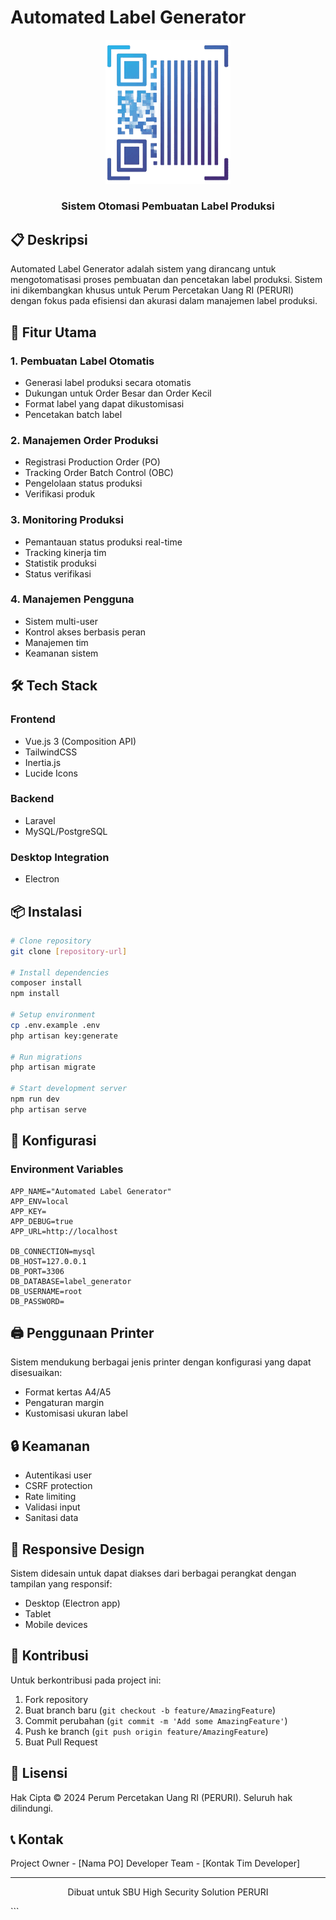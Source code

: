 
# Automated Label Generator

<div align="center">
    <img src="/public/img/logo.png" alt="Logo" width="200"/>
    <h3>Sistem Otomasi Pembuatan Label Produksi</h3>
</div>

## 📋 Deskripsi
Automated Label Generator adalah sistem yang dirancang untuk mengotomatisasi proses pembuatan dan pencetakan label produksi. Sistem ini dikembangkan khusus untuk Perum Percetakan Uang RI (PERURI) dengan fokus pada efisiensi dan akurasi dalam manajemen label produksi.

## 🚀 Fitur Utama

### 1. Pembuatan Label Otomatis
- Generasi label produksi secara otomatis
- Dukungan untuk Order Besar dan Order Kecil
- Format label yang dapat dikustomisasi
- Pencetakan batch label

### 2. Manajemen Order Produksi
- Registrasi Production Order (PO)
- Tracking Order Batch Control (OBC)
- Pengelolaan status produksi
- Verifikasi produk

### 3. Monitoring Produksi
- Pemantauan status produksi real-time
- Tracking kinerja tim
- Statistik produksi
- Status verifikasi

### 4. Manajemen Pengguna
- Sistem multi-user
- Kontrol akses berbasis peran
- Manajemen tim
- Keamanan sistem

## 🛠 Tech Stack

### Frontend
- Vue.js 3 (Composition API)
- TailwindCSS
- Inertia.js
- Lucide Icons

### Backend
- Laravel
- MySQL/PostgreSQL

### Desktop Integration
- Electron

## 📦 Instalasi

```bash
# Clone repository
git clone [repository-url]

# Install dependencies
composer install
npm install

# Setup environment
cp .env.example .env
php artisan key:generate

# Run migrations
php artisan migrate

# Start development server
npm run dev
php artisan serve
```

## 🔧 Konfigurasi

### Environment Variables
```env
APP_NAME="Automated Label Generator"
APP_ENV=local
APP_KEY=
APP_DEBUG=true
APP_URL=http://localhost

DB_CONNECTION=mysql
DB_HOST=127.0.0.1
DB_PORT=3306
DB_DATABASE=label_generator
DB_USERNAME=root
DB_PASSWORD=
```

## 🖨 Penggunaan Printer

Sistem mendukung berbagai jenis printer dengan konfigurasi yang dapat disesuaikan:
- Format kertas A4/A5
- Pengaturan margin
- Kustomisasi ukuran label

## 🔒 Keamanan

- Autentikasi user
- CSRF protection
- Rate limiting
- Validasi input
- Sanitasi data

## 📱 Responsive Design

Sistem didesain untuk dapat diakses dari berbagai perangkat dengan tampilan yang responsif:
- Desktop (Electron app)
- Tablet
- Mobile devices

## 🤝 Kontribusi

Untuk berkontribusi pada project ini:
1. Fork repository
2. Buat branch baru (`git checkout -b feature/AmazingFeature`)
3. Commit perubahan (`git commit -m 'Add some AmazingFeature'`)
4. Push ke branch (`git push origin feature/AmazingFeature`)
5. Buat Pull Request

## 📄 Lisensi

Hak Cipta © 2024 Perum Percetakan Uang RI (PERURI). Seluruh hak dilindungi.

## 📞 Kontak

Project Owner - [Nama PO]
Developer Team - [Kontak Tim Developer]

---

<div align="center">
    <p>Dibuat untuk SBU High Security Solution PERURI</p>
</div>
```
